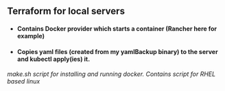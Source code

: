## Terraform for local servers

- #### Contains Docker provider which starts a container (Rancher here for example)
- #### Copies yaml files (created from my yamlBackup binary) to the server and kubectl apply(ies) it.

_make.sh script for installing and running docker. Contains script for RHEL based linux_
